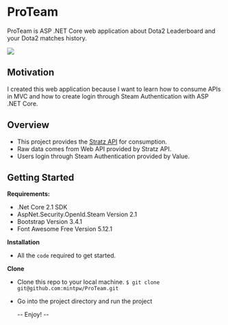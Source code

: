 # ProTeam
ProTeam is ASP .NET Core web application about Dota2 Leaderboard and your Dota2 matches history.

![](http://g.recordit.co/inIptFRkIF.gif)

## Motivation
I created this web application because I want to learn how to consume APIs in MVC and how to create login through Steam Authentication with ASP .NET Core.

## Overview
- This project provides the [Stratz API](https://docs.stratz.com/ "Stratz API") for consumption.
- Raw data comes from Web API provided by Stratz API.
- Users login through Steam Authentication provided by Value.

## Getting Started
**Requirements:**
- .Net Core 2.1 SDK
- AspNet.Security.OpenId.Steam Version 2.1
- Bootstrap Version 3.4.1
- Font Awesome Free Version 5.12.1

**Installation**
- All the `code` required to get started.

**Clone**
- Clone this repo to your local machine.
`$ git clone git@github.com:mintpw/ProTeam.git`

- Go into the project directory and run the project


  -- Enjoy! --
